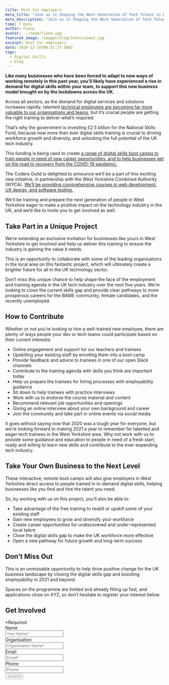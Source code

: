 ```yaml
---
title: Post for employers
meta_title: "Join us in Shaping the Next Generation of Tech Talent in West Yorkshire "
meta_description: "Join us in Shaping the Next Generation of Tech Talent in West Yorkshire "
time: 7 mins
author: Fiona
avatar: ../team/fiona.jpg
featured_image: /images/blog/interviews2.jpg
excerpt: Post for employers
date: 2020-12-16T06:51:27.586Z
tags:
  - Digital Skills
  - blog
---
```

**Like many businesses who have been forced to adapt to new ways of working remotely in this past year, you’ll likely have experienced a rise in demand for digital skills within your team, to support this new business model brought on by the lockdowns across the UK.**

Across all sectors, as the demand for digital services and solutions increases rapidly, talented [technical employees are becoming far more valuable to our organisations and teams](https://thecodersguild.org.uk/blog/hiring-developer-apprentice-sme-thrive-2021/), but it’s crucial people are getting the right training to deliver what’s required. 

That’s why the government is investing £2.5 billion for the National Skills Fund, because now more than ever digital skills training is crucial to driving workforce growth and diversity, and unlocking the full potential of the UK tech industry. 

This funding is being used to create [a range of digital skills boot camps to train people in need of new career opportunities, and to help businesses get on the road to recovery from the COVID-19 pandemic.](https://www.skillsbootcamps.com/)

The Coders Guild is delighted to announce we’ll be a part of this exciting new initiative, in partnership with the West Yorkshire Combined Authority (WYCA). [We’ll be providing comprehensive courses in web development, UX design, and software testing.](https://thecodersguild.org.uk/blog/free-tech-boot-camps-for-west-yorkshire/)

We’ll be training and prepare the next generation of people in West Yorkshire eager to make a positive impact on the technology industry in the UK, and we’d like to invite you to get involved as well. 

## Take Part in a Unique Project

We’re extending an exclusive invitation for businesses like yours in West Yorkshire to get involved and help us deliver this training to ensure the industry is gaining the value it needs.  

This is an opportunity to collaborate with some of the leading organisations in the local area on this fantastic project, which will ultimately create a brighter future for all in the UK technology sector.

Don’t miss this unique chance to help shape the face of the employment and training agenda in the UK tech industry over the next five years. We’re looking to close the current skills gap and provide clear pathways to more prosperous careers for the BAME community, female candidates, and the recently unemployed.

## How to Contribute 

Whether or not you’re looking to hire a well-trained new employee, there are plenty of ways people your dev or tech teams could participate based on their current interests:

* Online engagement and support for our teachers and trainees
* Upskilling your existing staff by enrolling them into a boot camp 
* Provide feedback and advice to trainees in one of our open Slack channels
* Contribute to the training agenda with skills you think are important today
* Help us prepare the trainees for hiring processes with employability guidance
* Sit down to help trainees with practice interviews 
* Work with us to endorse the course material and content
* Recommend relevant job opportunities and openings 
* Giving an online interview about your own background and career 
* Join the community and take part in online events via social media 

It goes without saying now that 2020 was a tough year for everyone, but we’re looking forward to making 2021 a year to remember for talented and eager tech trainees in the West Yorkshire area. Why not work with us to provide some guidance and education to people in need of a fresh start, ready and willing to learn new skills and contribute to the ever-expanding tech industry.

## Take Your Own Business to the Next Level 

These interactive, remote boot camps will also give employers in West Yorkshire direct access to people trained in in-demand digital skills, helping businesses like you find and hire the talent you need.

So, by working with us on this project, you’ll also be able to:

* Take advantage of the free training to reskill or upskill some of your existing staff 
* Gain new employees to grow and diversify your workforce 
* Create career opportunities for undiscovered and under-represented local talent
* Close the digital skills gap to make the UK workforce more effective 
* Open a new pathway for future growth and long-term success

## Don’t Miss Out 

This is an unmissable opportunity to help drive positive change for the UK business landscape by closing the digital skills gap and boosting employability in 2021 and beyond.

Spaces on the programme are limited and already filling up fast, and applications close on XYZ, so don’t hesitate to register your interest below.

<div class="overflow-hidden md:max-w-xs md:mx-auto">
  <div>
    <h2 class="leading-3xl text-2xl">Get Involved</h2>
  </div>
  <form  method="POST" action="https://formspree.io/f/mzbkjqly" id="contact-form" class="relative">
    <div class="required-pop-up absolute text-red-100 w-full text-xs leading-xs text-right mb-2 hidden">*Required</div>
    <div>
      <div class="mb-4">
        <label for="full_name" class="sr-only">Name</label>
        <div class="relative">
          <input id="name" name="name" type="text" class="form-input-field rounded block w-full py-2 px-3 border-1 placeholder-black required" placeholder="Your Name*" maxlength="50" data-regex="^\[a-zA-Z ]+$" data-valid="false" required/>
          <span class="form-error text-xs leading-xs text-red-100" data-message="Only alphabetical values are allowed" aria-hidden="true" role="alert"></span>
        </div>
      </div>
      <div class="mb-4">
        <label for="org" >Organisation</label>
        <div class="relative">
          <input id="org" name="org" type="text" class="form-input-field rounded block w-full py-2 px-3 border-1 placeholder-black required" placeholder="Organisation Name*" maxlength="80" />
        </div>
      </div>
      <div class="mb-4">
        <label for="email" class="sr-only">Email</label>
        <div class="relative">
          <input name="_replyto" id="email" type="email" class="form-input-field rounded block w-full py-2 px-3 border-1 placeholder-black required" placeholder="Email*" maxlength="50" data-regex="\S+@\S+\.\S+" data-valid="false" required />
          <span class="form-error text-xs leading-xs text-red-100" data-message="Please check if provided email is correct" aria-hidden="true" role="alert"></span>
        </div>
      </div>
      <div class="mb-4">
        <label for="phone" class="sr-only">Phone</label>
        <div class="relative">
          <input id="phone" class="form-input-field rounded block w-full py-2 px-3 border-1 placeholder-black" maxlength="14" placeholder="Phone" data-valid="false" data-regex="^\[+0-9]+$"/>
          <span class="form-error text-xs leading-xs text-red-100" data-message="Only numeric values are allowed" aria-hidden="true" role="alert"></span>
        </div>
      </div>
    <div>
      <button type="submit" id="submit" class="contact-btn rounded font-heading font-bold w-full block py-2 px-6 border border-transparent text-white bg-blue-200 hover:bg-blue-100 focus:bg-blue-100 active:bg-blue-100 transition duration-150 ease-in-out" disabled>
        Submit
      </button>
    </div>
  </form>
</div>